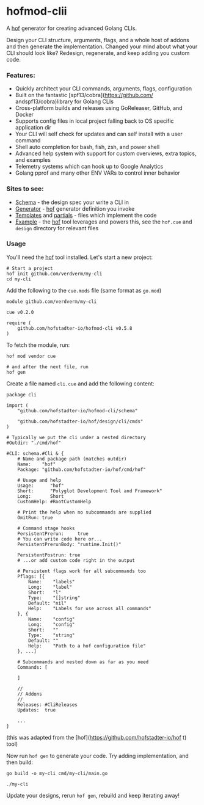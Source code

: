 # hofmod-clii

A [hof](https://github.com/hofstadter-io/hof) generator for creating advanced Golang CLIs.

Design your CLI structure, arguments, flags, and a whole host of addons
and then generate the implementation. Changed your mind about what your
CLI should look like? Redesign, regenerate, and keep adding you custom code.

### Features:

- Quickly architect your CLI commands, arguments, flags, configuration
- Built on the fantastic [spf13/cobra](https://github.com/ andspf13/cobra)library for Golang CLIs
- Cross-platform builds and releases using GoReleaser, GitHub, and Docker
- Supports config files in local project falling back to OS specific application dir
- Your CLI will self check for updates and can self install with a user command
- Shell auto completion for bash, fish, zsh, and power shell
- Advanced help system with support for custom overviews, extra topics, and examples
- Telemetry systems which can hook up to Google Analytics
- Golang pprof and many other ENV VARs to control inner behavior

### Sites to see:

- [Schema](./schema) - the design spec your write a CLI in
- [Generator](./gen) - [hof](https://github.com/hofstadter-io/hof) generator definition you invoke
- [Templates](./templates) and [partials](./partials) - files which implement the code
- [Example](https://github.com/hofstadter-io/hof) - the [hof](https://github.com/hofstadter-io/hof) tool leverages and powers this, see the `hof.cue` and `design` directory for relevant files

### Usage

You'll need the [hof](https://github.com/hofstadter-io/hof) tool installed. Let's start a new project:

```
# Start a project
hof init github.com/verdverm/my-cli
cd my-cli
```

Add the following to the `cue.mods` file (same format as `go.mod`)

```
module github.com/verdverm/my-cli

cue v0.2.0

require (
    github.com/hofstadter-io/hofmod-cli v0.5.8
)
```

To fetch the module, run:

```
hof mod vendor cue

# and after the next file, run
hof gen
```

Create a file named `cli.cue` and add the following content:

```
package cli

import (
	"github.com/hofstadter-io/hofmod-cli/schema"

	"github.com/hofstadter-io/hof/design/cli/cmds"
)

# Typically we put the cli under a nested directory
#Outdir: "./cmd/hof"

#CLI: schema.#Cli & {
    # Name and package path (matches outdir)
	Name:    "hof"
	Package: "github.com/hofstadter-io/hof/cmd/hof"

    # Usage and help
	Usage:      "hof"
	Short:      "Polyglot Development Tool and Framework"
	Long:       Short
	CustomHelp: #RootCustomHelp

    # Print the help when no subcommands are supplied
	OmitRun: true

    # Command stage hooks
	PersistentPrerun:     true
    # You can write code here or...
	PersistentPrerunBody: "runtime.Init()"
 
	PersistentPostrun: true
    # ...or add custom code right in the output

    # Persistent flags work for all subcommands too
    Pflags: [{
		Name:    "labels"
		Long:    "label"
		Short:   "l"
		Type:    "[]string"
		Default: "nil"
		Help:    "Labels for use across all commands"
	}, {
		Name:    "config"
		Long:    "config"
		Short:   ""
		Type:    "string"
		Default: ""
		Help:    "Path to a hof configuration file"
	}, ...]

    # Subcommands and nested down as far as you need
	Commands: [

	]

	//
	// Addons
	//
	Releases: #CliReleases
	Updates:  true

    ...
}
```

(this was adapted from the [hof](https://github.com/hofstadter-io/hof t) tool)

Now run `hof gen` to generate your code.
Try adding implementation, and then build:

```
go build -o my-cli cmd/my-cli/main.go

./my-cli
```

Update your designs, rerun `hof gen`, rebuild
and keep iterating away!

